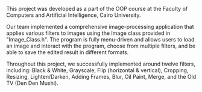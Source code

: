 This project was developed as a part of the OOP course at the Faculty of Computers and Artificial Intelligence, Cairo University.

Our team implemented a comprehensive image-processing application that applies various filters to images using the Image class provided in "Image_Class.h". The program is fully menu-driven and allows users to load an image and interact with the program, choose from multiple filters, and be able to save the edited result in different formats.

Throughout this project, we successfully implemented around twelve filters, including: Black & White, Grayscale, Flip (horizontal & vertical), Cropping, Resizing, Lighten/Darken, Adding Frames, Blur, Oil Paint, Merge, and the Old TV (Den Den Mushi).
